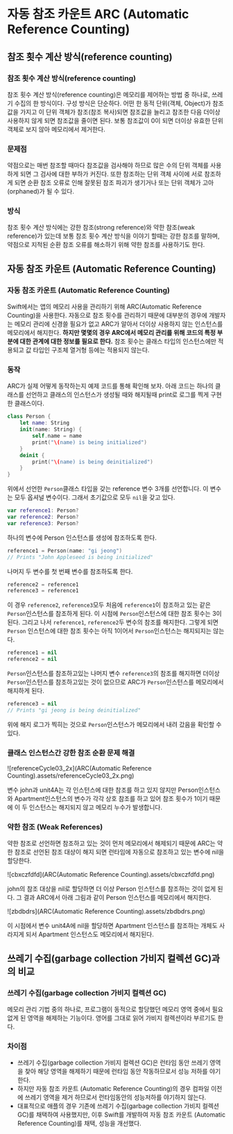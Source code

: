 # 자동 참조  카운트 ARC (Automatic Reference Counting)

## 참조 횟수 계산 방식(reference counting)

### 참조 횟수 계산 방식(reference counting)

참조 횟수 계산 방식(reference counting)은 메모리를 제어하는 방법 중 하나로, 쓰레기 수집의 한 방식이다. 구성 방식은 단순하다. 어떤 한 동적 단위(객체, Object)가 참조값을 가지고 이 단위 객체가 참조(참조 복사)되면 참조값을 늘리고 참조한 다음 더이상 사용하지 않게 되면 참조값을 줄이면 된다. 보통 참조값이 0이 되면 더이상 유효한 단위 객체로 보지 않아 메모리에서 제거한다.

### 문제점

약점으로는 매번 참조할 때마다 참조값을 검사해야 하므로 많은 수의 단위 객체를 사용하게 되면 그 검사에 대한 부하가 커진다. 또한 참조하는 단위 객체 사이에 서로 참조하게 되면 순환 참조 오류로 인해 잘못된 참조 파괴가 생기거나 또는 단위 객체가 고아(orphaned)가 될 수 있다.

### 방식

참조 횟수 계산 방식에는 강한 참조(strong reference)와 약한 참조(weak reference)가 있는데 보통 참조 횟수 계산 방식을 이야기 할때는 강한 참조를 말하며, 약점으로 지적된 순환 참조 오류를 해소하기 위해 약한 참조를 사용하기도 한다.



## 자동 참조  카운트 (Automatic Reference Counting)

### 자동 참조  카운트 (Automatic Reference Counting)

Swift에서는 앱의 메모리 사용을 관리하기 위해 ARC(Automatic Reference Counting)을 사용한다. 자동으로 참조 횟수를 관리하기 때문에 대부분의 경우에 개발자는 메모리 관리에 신경쓸 필요가 없고 ARC가 알아서 더이상 사용하지 않는 인스턴스를 메모리에서 해지한다. **하지만 몇몇의 경우 ARC에서 메모리 관리를 위해 코드의 특정 부분에 대한 관계에 대한 정보를 필요로 한다.** 참조 횟수는 클래스 타입의 인스턴스에만 적용되고 값 타입인 구조체 열거형 등에는 적용되지 않는다.



### 동작

ARC가 실제 어떻게 동작하는지 예제 코드를 통해 확인해 보자. 아래 코드는 하나의 클래스를 선언하고 클래스의 인스턴스가 생성될 때와 해지될때 print로 로그를 찍게 구현한 클래스이다.

```swift
class Person {
    let name: String
    init(name: String) {
        self.name = name
        print("\(name) is being initialized")
    }
    deinit {
        print("\(name) is being deinitialized")
    }
}
```

위에서 선언한 `Person`클래스 타입을 갖는 reference 변수 3개를 선언합니다. 이 변수는 모두 옵셔널 변수이다. 그래서 초기값으로 모두 `nil`을 갖고 있다.

```swift
var reference1: Person?
var reference2: Person?
var reference3: Person?
```

하나의 변수에 Person 인스턴스를 생성에 참조하도록 한다.

```swift
reference1 = Person(name: "gi jeong")
// Prints "John Appleseed is being initialized"
```

나머지 두 변수를 첫 번째 변수를 참조하도록 한다.

```swift
reference2 = reference1
reference3 = reference1
```

이 경우 `reference2`, `reference3`모두 처음에 `reference1`이 참조하고 있는 같은 `Person`인스턴스를 참조하게 된다. 이 시점에 `Person`인스턴스에 대한 참조 횟수는 3이 된다. 그리고 나서 `reference1`, `reference2`두 변수의 참조를 해지한다. 그렇게 되면 `Person` 인스턴스에 대한 참조 횟수는 아직 1이어서 `Person`인스턴스는 해지되지는 않는다.

```swift
reference1 = nil
reference2 = nil
```

`Person`인스턴스를 참조하고있는 나머지 변수 `reference3`의 참조를 해지하면 더이상 `Person`인스턴스를 참조하고있는 것이 없으므로 ARC가 `Person`인스턴스를 메모리에서 해지하게 된다.

```swift
reference3 = nil
// Prints "gi jeong is being deinitialized"
```

위에 해지 로그가 찍히는 것으로 `Person`인스턴스가 메모리에서 내려 갔음을 확인할 수 있다.



### 클래스 인스턴스간 강한 참조 순환 문제 해결

![referenceCycle03_2x](ARC(Automatic Reference Counting).assets/referenceCycle03_2x.png)

변수 john과 unit4A는 각 인스턴스에 대한 참조를 하고 있지 않지만 Person인스턴스와 Apartment인스턴스의 변수가 각각 상호 참조를 하고 있어 참조 횟수가 1이기 때문에 이 두 인스턴스는 해지되지 않고 메모리 누수가 발생합니다.



### 약한 참조 (Weak References)

약한 참조로 선언하면 참조하고 있는 것이 먼저 메모리에서 해제되기 때문에 ARC는 약한 참조로 선언된 참조 대상이 해지 되면 런타임에 자동으로 참조하고 있는 변수에 nil을 할당한다. 

![cbxczfdfd](ARC(Automatic Reference Counting).assets/cbxczfdfd.png)

john의 참조 대상을 nil로 할당하면 더 이상 Person 인스턴스를 참조하는 것이 없게 된다. 그 결과 ARC에서 아래 그림과 같이 Person 인스턴스를 메모리에서 해지한다. 

![zbdbdrs](ARC(Automatic Reference Counting).assets/zbdbdrs.png)

이 시점에서 변수 unit4A에 nil을 할당하면 Apartment 인스턴스를 참조하는 개체도 사라지게 되서 Apartment 인스턴스도 메모리에서 해지된다.



## 쓰레기 수집(garbage collection 가비지 컬렉션 GC)과의 비교

### 쓰레기 수집(garbage collection 가비지 컬렉션 GC)

 메모리 관리 기법 중의 하나로, 프로그램이 동적으로 할당했던 메모리 영역 중에서 필요없게 된 영역을 해제하는 기능이다. 영어를 그대로 읽어 가비지 컬렉션이라 부르기도 한다.



### 차이점

- 쓰레기 수집(garbage collection 가비지 컬렉션 GC)은 런타임 동안 쓰레기 영역을 찾아 해당 영역을 해제하기 때문에 런타임 동안 작동하므로서 성능 저하를 야기한다.
- 하지만 자동 참조  카운트 (Automatic Reference Counting)의 경우 컴파일 이전에 쓰레기 영역을 제거 하므로서 런타임동안의 성능저하를 야기하지 않는다.
- 대표적으로 애플의 경우 기존에 쓰레기 수집(garbage collection 가비지 컬렉션 GC)를 채택하여 사용했지만, 이후 Swift를 개발하여 자동 참조  카운트 (Automatic Reference Counting)를 채택, 성능을 개선했다.
